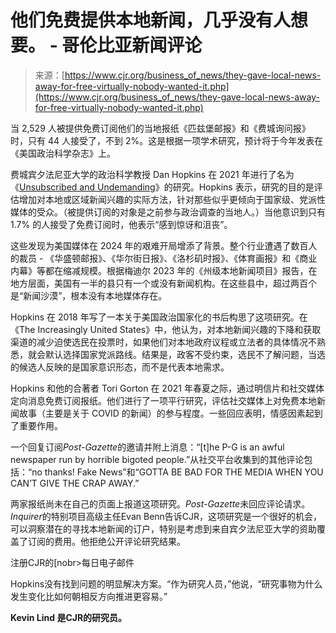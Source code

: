 <!--yml

category: 未分类

date: 2024-05-27 14:49:34

-->

# 他们免费提供本地新闻，几乎没有人想要。 - 哥伦比亚新闻评论

> 来源：[https://www.cjr.org/business_of_news/they-gave-local-news-away-for-free-virtually-nobody-wanted-it.php](https://www.cjr.org/business_of_news/they-gave-local-news-away-for-free-virtually-nobody-wanted-it.php)

当 2,529 人被提供免费订阅他们的当地报纸《匹兹堡邮报》和《费城询问报》时，只有 44 人接受了，不到 2%。这是根据一项学术研究，预计将于今年发表在《美国政治科学杂志》上。

费城宾夕法尼亚大学的政治科学教授 Dan Hopkins 在 2021 年进行了名为《[Unsubscribed and Undemanding](https://papers.ssrn.com/sol3/papers.cfm?abstract_id=4502329)》的研究。Hopkins 表示，研究的目的是评估增加对本地或区域新闻兴趣的实际方法，针对那些似乎更倾向于国家级、党派性媒体的受众。（被提供订阅的对象是之前参与政治调查的当地人。）当他意识到只有 1.7% 的人接受了免费订阅时，他表示“感到惊讶和沮丧”。

这些发现为美国媒体在 2024 年的艰难开局增添了背景。整个行业遭遇了数百人的裁员 - 《华盛顿邮报》、《华尔街日报》、《洛杉矶时报》、《体育画报》和《商业内幕》等都在缩减规模。根据梅迪尔 2023 年的《州级本地新闻项目》报告，在地方层面，美国有一半的县只有一个或没有新闻机构。在这些县中，超过两百个是“新闻沙漠”，根本没有本地媒体存在。

Hopkins 在 2018 年写了一本关于美国政治国家化的书后构思了这项研究。在《The Increasingly United States》中，他认为，对本地新闻兴趣的下降和获取渠道的减少迫使选民在投票时，如果他们对本地政府议程或立法者的具体情况不熟悉，就会默认选择国家党派路线。结果是，政客不受约束，选民不了解问题，当选的候选人反映的是国家意识形态，而不是代表本地需求。

Hopkins 和他的合著者 Tori Gorton 在 2021 年春夏之际，通过明信片和社交媒体定向消息免费订阅报纸。他们进行了一项平行研究，评估社交媒体上对免费本地新闻故事（主要是关于 COVID 的新闻）的参与程度。一些回应表明，情感因素起到了重要作用。

一个回复订阅*Post-Gazette*的邀请并附上消息：“[t]he P-G is an awful newspaper run by horrible bigoted people.”从社交平台收集到的其他评论包括：“no thanks! Fake News”和“GOTTA BE BAD FOR THE MEDIA WHEN YOU CAN’T GIVE THE CRAP AWAY.”

两家报纸尚未在自己的页面上报道这项研究。*Post-Gazette*未回应评论请求。*Inquirer*的特别项目高级主任Evan Benn告诉CJR，这项研究是一个很好的机会，可以洞察潜在的寻找本地新闻的订户，特别是考虑到来自宾夕法尼亚大学的资助覆盖了订阅的费用。他拒绝公开评论研究结果。

注册CJR的[nobr>每日电子邮件</nobr>

Hopkins没有找到问题的明显解决方案。“作为研究人员，”他说，“研究事物为什么发生变化比如何朝相反方向推进更容易。”

**Kevin Lind 是CJR的研究员。**

